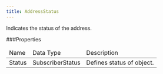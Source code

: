 ```yaml
---
title: AddressStatus
---
```

<p>Indicates the status of the address.</p>
 
###Properties
<table class="table table-hover">
<thead align="left">
<tr>
<td>Name</td>
<td>Data Type</td>
<td>Description</td>
</tr>
</thead>
<tbody>
<tr>
<td>Status</td>
<td>SubscriberStatus</td>
<td>Defines status of object.</td>
</tr>
</tbody>
</table>